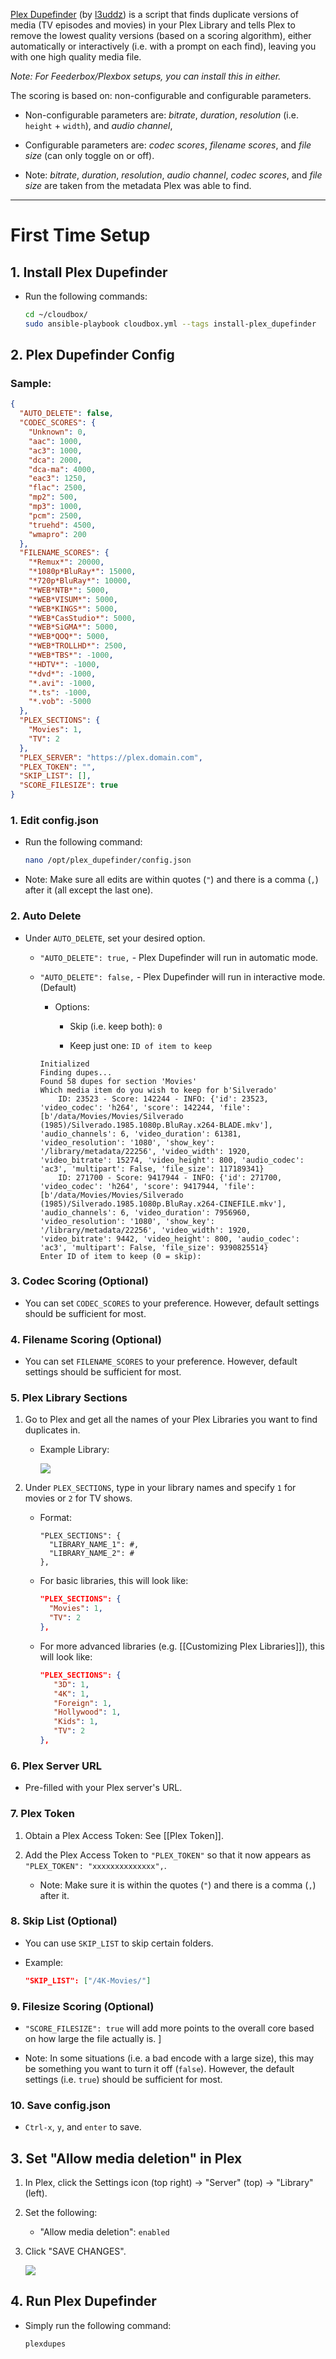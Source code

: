 [Plex Dupefinder](https://github.com/l3uddz/plex_dupefinder/) (by [l3uddz](https://github.com/l3uddz/)) is a script that finds duplicate versions of media (TV episodes and movies) in your Plex Library and tells Plex to remove the lowest quality versions (based on a scoring algorithm), either automatically or interactively (i.e. with a prompt on each find), leaving you with one high quality media file. 

_Note: For Feederbox/Plexbox setups, you can install this in either._ 


The scoring is based on: non-configurable and configurable parameters.

  - Non-configurable parameters are: _bitrate_, _duration_, _resolution_ (i.e. `height` + `width`), and _audio channel_, 

  - Configurable parameters are: _codec scores_, _filename scores_, and _file size_ (can only toggle on or off).

  - Note: _bitrate_, _duration_, _resolution_, _audio channel_, _codec scores_, and _file size_ are taken from the metadata Plex was able to find.

---

# First Time Setup


## 1. Install Plex Dupefinder

- Run the following commands: 

  ```bash
  cd ~/cloudbox/
  sudo ansible-playbook cloudbox.yml --tags install-plex_dupefinder
  ```

## 2. Plex Dupefinder Config

### Sample:

```json
{
  "AUTO_DELETE": false,
  "CODEC_SCORES": {
    "Unknown": 0,
    "aac": 1000,
    "ac3": 1000,
    "dca": 2000,
    "dca-ma": 4000,
    "eac3": 1250,
    "flac": 2500,
    "mp2": 500,
    "mp3": 1000,
    "pcm": 2500,
    "truehd": 4500,
    "wmapro": 200
  },
  "FILENAME_SCORES": {
    "*Remux*": 20000,
    "*1080p*BluRay*": 15000,
    "*720p*BluRay*": 10000,
    "*WEB*NTB*": 5000,
    "*WEB*VISUM*": 5000,
    "*WEB*KINGS*": 5000,
    "*WEB*CasStudio*": 5000,
    "*WEB*SiGMA*": 5000,
    "*WEB*QOQ*": 5000,
    "*WEB*TROLLHD*": 2500,
    "*WEB*TBS*": -1000,
    "*HDTV*": -1000,
    "*dvd*": -1000,
    "*.avi": -1000,
    "*.ts": -1000,
    "*.vob": -5000
  },
  "PLEX_SECTIONS": {
    "Movies": 1,
    "TV": 2
  },
  "PLEX_SERVER": "https://plex.domain.com",
  "PLEX_TOKEN": "",
  "SKIP_LIST": [],
  "SCORE_FILESIZE": true
}
```

### 1. Edit config.json

- Run the following command: 

   ```bash
   nano /opt/plex_dupefinder/config.json
   ```

 - Note: Make sure all edits are within quotes (`"`) and there is a comma (`,`) after it (all except the last one).


### 2. Auto Delete

- Under `AUTO_DELETE`, set your desired option.

  - `"AUTO_DELETE": true,`  - Plex Dupefinder will run in automatic mode.

  - `"AUTO_DELETE": false,` -  Plex Dupefinder will run in interactive mode. (Default)

    - Options: 

      - Skip (i.e. keep both): `0`

      - Keep just one: `ID of item to keep`

    ```
    Initialized
    Finding dupes...
    Found 58 dupes for section 'Movies'
    Which media item do you wish to keep for b'Silverado'
    	ID: 23523 - Score: 142244 - INFO: {'id': 23523, 'video_codec': 'h264', 'score': 142244, 'file': [b'/data/Movies/Movies/Silverado (1985)/Silverado.1985.1080p.BluRay.x264-BLADE.mkv'], 'audio_channels': 6, 'video_duration': 61381, 'video_resolution': '1080', 'show_key': '/library/metadata/22256', 'video_width': 1920, 'video_bitrate': 15274, 'video_height': 800, 'audio_codec': 'ac3', 'multipart': False, 'file_size': 117189341}
    	ID: 271700 - Score: 9417944 - INFO: {'id': 271700, 'video_codec': 'h264', 'score': 9417944, 'file': [b'/data/Movies/Movies/Silverado (1985)/Silverado.1985.1080p.BluRay.x264-CINEFILE.mkv'], 'audio_channels': 6, 'video_duration': 7956960, 'video_resolution': '1080', 'show_key': '/library/metadata/22256', 'video_width': 1920, 'video_bitrate': 9442, 'video_height': 800, 'audio_codec': 'ac3', 'multipart': False, 'file_size': 9390825514}
    Enter ID of item to keep (0 = skip):
    ```

### 3. Codec Scoring (Optional)

- You can set `CODEC_SCORES` to your preference. However, default settings should be sufficient for most. 


### 4. Filename Scoring (Optional)

- You can set `FILENAME_SCORES` to your preference. However, default settings should be sufficient for most. 


### 5. Plex Library Sections

1. Go to Plex and get all the names of your Plex Libraries you want to find duplicates in.

   - Example Library:
   
     ![](https://i.imgur.com/JFRTD1m.png)

1. Under `PLEX_SECTIONS`, type in your library names and specify `1` for movies or `2` for TV shows. 

   - Format: 

     ```
     "PLEX_SECTIONS": {
       "LIBRARY_NAME_1": #,
       "LIBRARY_NAME_2": #
     },
     ```

   - For basic libraries, this will look like: 

     ```json
     "PLEX_SECTIONS": {
       "Movies": 1,
       "TV": 2
     },
     ```

   - For more advanced libraries (e.g. [[Customizing Plex Libraries]]), this will look like: 

     ```json
     "PLEX_SECTIONS": {
        "3D": 1,
        "4K": 1,
        "Foreign": 1,
        "Hollywood": 1,
        "Kids": 1,
        "TV": 2
     },
     ```

### 6. Plex Server URL

- Pre-filled with your Plex server's URL. 

### 7. Plex Token

1. Obtain a Plex Access Token: See [[Plex Token]].

2. Add the Plex Access Token to `"PLEX_TOKEN"` so that it now appears as `"PLEX_TOKEN": "xxxxxxxxxxxxxx",`.

      - Note: Make sure it is within the quotes (`"`) and there is a comma (`,`) after it.



### 8. Skip List (Optional)

- You can use `SKIP_LIST` to skip certain folders. 

- Example:

  ```json
  "SKIP_LIST": ["/4K-Movies/"]
  ```

### 9. Filesize Scoring (Optional)

- `"SCORE_FILESIZE": true` will add more points to the overall core based on how large the file actually is. ]

-  Note: In some situations (i.e. a bad encode with a large size), this may be something you want to turn it off (`false`). However, the default settings (i.e. `true`) should be sufficient for most. 


### 10. Save config.json

- `Ctrl-x`, `y`, and `enter` to save.

## 3. Set "Allow media deletion" in Plex

1. In Plex, click the Settings icon (top right) -> "Server" (top) -> "Library" (left).

1. Set the following:
   - "Allow media deletion": `enabled`

1. Click "SAVE CHANGES".

    ![](http://i.imgur.com/D82n8vh.png)


## 4. Run Plex Dupefinder

- Simply run the following command: 

  ```
  plexdupes
  ```